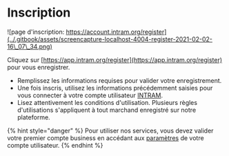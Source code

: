 # Inscription

![page d'inscription: https://account.intram.org/register](../.gitbook/assets/screencapture-localhost-4004-register-2021-02-02-16\_07\_34.png)

Cliquez sur [https://app.intram.org/register](https://app.intram.org/register) pour vous enregistrer.

* Remplissez les informations requises pour valider votre enregistrement.
* Une fois inscris, utilisez les informations précédemment saisies pour vous connecter à votre compte utilisateur [INTRAM](https://intram.org).
* Lisez attentivement les conditions d'utilisation. Plusieurs règles d'utilisations s'appliquent à tout marchand enregistré sur notre plateforme.

{% hint style="danger" %}
Pour utiliser nos services, vous devez valider votre premier compte business en accédant aux [paramètres](https://app.intram.org/settings) de votre compte utilisateur.
{% endhint %}
